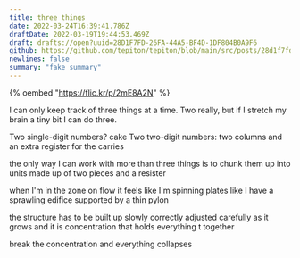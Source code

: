 ```yaml
---
title: three things
date: 2022-03-24T16:39:41.786Z
draftDate: 2022-03-19T19:44:53.469Z
draft: drafts://open?uuid=28D1F7FD-26FA-44A5-BF4D-1DF804B0A9F6
github: https://github.com/tepiton/tepiton/blob/main/src/posts/28d1f7fd-26fa-44a5-bf4d-1df804b0a9f6.md
newlines: false
summary: "fake summary"
---
```

{% oembed "https://flic.kr/p/2mE8A2N"  %}

I can only keep track of three things at a time. Two really, but if I stretch my brain a tiny bit I can do three. 
<!-- excerpt -->

Two single-digit numbers? cake
Two two-digit numbers: two columns and an extra register for the carries

the only way I can work with more than three things is to chunk them up into units made up of two pieces and a resister

when I'm in the zone on flow it feels like I'm spinning plates like I have a sprawling edifice supported by a thin pylon

the structure has to be built up slowly correctly adjusted carefully as it grows and it is concentration that holds everything t together

break the concentration and everything collapses
